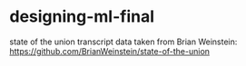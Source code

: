 # designing-ml-final

state of the union transcript data taken from Brian Weinstein: https://github.com/BrianWeinstein/state-of-the-union
